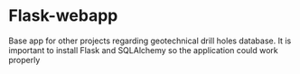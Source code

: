 # Flask-webapp
Base app for other projects regarding geotechnical drill holes database.
It is important to install Flask and SQLAlchemy so the application could work properly
